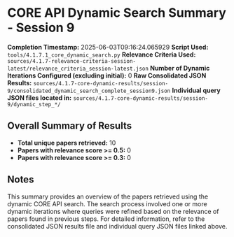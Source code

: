 # CORE API Dynamic Search Summary - Session 9

**Completion Timestamp:** 2025-06-03T09:16:24.065929
**Script Used:** `tools/4.1.7.1_core_dynamic_search.py`
**Relevance Criteria Used:** `sources/4.1.7-relevance-criteria-session-latest/relevance_criteria_session-latest.json`
**Number of Dynamic Iterations Configured (excluding initial):** 0
**Raw Consolidated JSON Results:** `sources/4.1.7-core-dynamic-results/session-9/consolidated_dynamic_search_complete_session9.json`
**Individual query JSON files located in:** `sources/4.1.7-core-dynamic-results/session-9/dynamic_step_*/`

## Overall Summary of Results

- **Total unique papers retrieved:** 10
- **Papers with relevance score >= 0.5:** 0
- **Papers with relevance score >= 0.3:** 0

## Notes

This summary provides an overview of the papers retrieved using the dynamic CORE API search. The search process involved one or more dynamic iterations where queries were refined based on the relevance of papers found in previous steps. For detailed information, refer to the consolidated JSON results file and individual query JSON files linked above.

